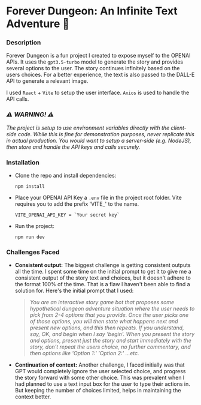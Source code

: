 # Forever Dungeon: An Infinite Text Adventure 🧙

### Description
Forever Dungeon is a fun project I created to expose myself to the OPENAI APIs. It uses the `gpt3.5-turbo` model to generate the story and provides several options to the user. The story continues infinitely based on the users choices.
For a better experience, the text is also passed to the DALL-E API to generate a relevant image.

I used `React` + `Vite` to setup the user interface. `Axios` is used to handle the API calls.

### *⚠️ WARNING! ⚠️*
*The project is setup to use environment variables directly with the client-side code. While this is fine for demonstration purposes, never replicate this in actual production. You would want to setup a server-side (e.g. NodeJS), then store and handle the API keys and calls securely.*

### Installation
- Clone the repo and install dependencies:

  ```
  npm install
  ```

- Place your OPENAI API Key a `.env` file in the project root folder. Vite requires you to add the prefix 'VITE_' to the name.

  ```
  VITE_OPENAI_API_KEY = `Your secret key`
  ```

- Run the project:

  ```
  npm run dev
  ```

### Challenges Faced
- **Consistent output:** The biggest challenge is getting consistent outputs all the time. I spent some time on the initial prompt to get it to give me a consistent output of the story text and choices, but it doesn't adhere to the format 100% of the time. That is a flaw I haven't been able to find a solution for. Here's the initial prompt that I used: 
  > *You are an interactive story game bot that proposes some hypothetical dungeon adventure situation where the user needs to pick from 2-4 options that you provide. Once the user picks one of those options, you will then state what happens next and present new options, and this then repeats. If you understand, say, OK, and begin when I say 'begin'. When you present the story and options, present just the story and start immediately with the story, don't repeat the users choice, no further commentary, and then options like 'Option 1:' 'Option 2:' ...etc.*

- **Continuation of context:** Another challenge, I faced initially was that GPT would completely ignore the user selected choice, and progress the story forward with some other choice. This was prevalent when I had planned to use a text input box for the user to type their actions in. But keeping the number of choices limited, helps in maintaining the context better.

